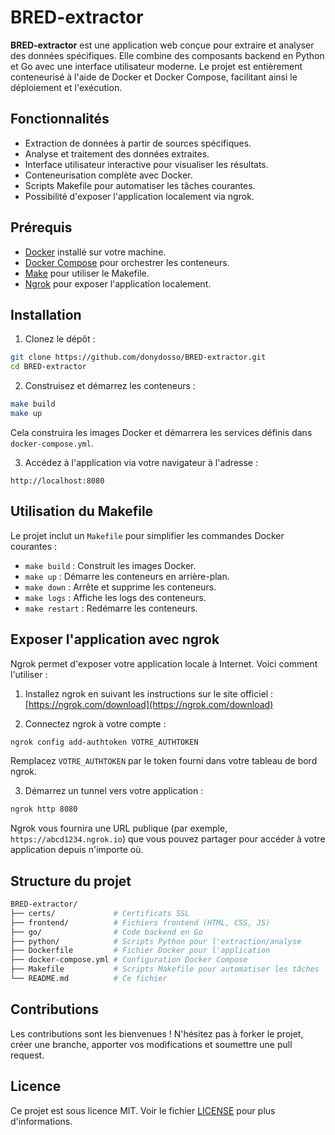 # BRED-extractor

**BRED-extractor** est une application web conçue pour extraire et analyser des données spécifiques. Elle combine des composants backend en Python et Go avec une interface utilisateur moderne. Le projet est entièrement conteneurisé à l'aide de Docker et Docker Compose, facilitant ainsi le déploiement et l'exécution.

## Fonctionnalités

* Extraction de données à partir de sources spécifiques.
* Analyse et traitement des données extraites.
* Interface utilisateur interactive pour visualiser les résultats.
* Conteneurisation complète avec Docker.
* Scripts Makefile pour automatiser les tâches courantes.
* Possibilité d'exposer l'application localement via ngrok.

## Prérequis

* [Docker](https://www.docker.com/) installé sur votre machine.
* [Docker Compose](https://docs.docker.com/compose/) pour orchestrer les conteneurs.
* [Make](https://www.gnu.org/software/make/) pour utiliser le Makefile.
* [Ngrok](https://ngrok.com/) pour exposer l'application localement.

## Installation

1. Clonez le dépôt :

```bash
git clone https://github.com/donydosso/BRED-extractor.git
cd BRED-extractor
```

2. Construisez et démarrez les conteneurs :

```bash
make build
make up
```

Cela construira les images Docker et démarrera les services définis dans `docker-compose.yml`.

3. Accédez à l'application via votre navigateur à l'adresse :

```
http://localhost:8080
```

## Utilisation du Makefile

Le projet inclut un `Makefile` pour simplifier les commandes Docker courantes :

* `make build` : Construit les images Docker.
* `make up` : Démarre les conteneurs en arrière-plan.
* `make down` : Arrête et supprime les conteneurs.
* `make logs` : Affiche les logs des conteneurs.
* `make restart` : Redémarre les conteneurs.

## Exposer l'application avec ngrok

Ngrok permet d'exposer votre application locale à Internet. Voici comment l'utiliser :

1. Installez ngrok en suivant les instructions sur le site officiel :
   [https://ngrok.com/download](https://ngrok.com/download)

2. Connectez ngrok à votre compte :

```bash
ngrok config add-authtoken VOTRE_AUTHTOKEN
```

Remplacez `VOTRE_AUTHTOKEN` par le token fourni dans votre tableau de bord ngrok.

3. Démarrez un tunnel vers votre application :

```bash
ngrok http 8080
```

Ngrok vous fournira une URL publique (par exemple, `https://abcd1234.ngrok.io`) que vous pouvez partager pour accéder à votre application depuis n'importe où.

## Structure du projet

```bash
BRED-extractor/
├── certs/             # Certificats SSL
├── frontend/          # Fichiers frontend (HTML, CSS, JS)
├── go/                # Code backend en Go
├── python/            # Scripts Python pour l'extraction/analyse
├── Dockerfile         # Fichier Docker pour l'application
├── docker-compose.yml # Configuration Docker Compose
├── Makefile           # Scripts Makefile pour automatiser les tâches
└── README.md          # Ce fichier
```

## Contributions

Les contributions sont les bienvenues ! N'hésitez pas à forker le projet, créer une branche, apporter vos modifications et soumettre une pull request.

## Licence

Ce projet est sous licence MIT. Voir le fichier [LICENSE](LICENSE) pour plus d'informations.
